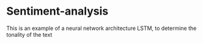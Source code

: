 # Sentiment-analysis
This is an example of a neural network architecture LSTM, to determine the tonality of the text
